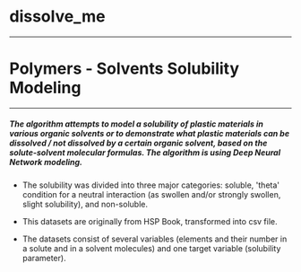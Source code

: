 # dissolve_me

 ----------------------------------
# Polymers - Solvents Solubility Modeling
 ----------------------------------
 
 #####  The algorithm attempts to model a solubility of plastic materials in various organic solvents or to demonstrate what plastic materials can be dissolved / not dissolved by a certain organic solvent, based on the solute-solvent molecular formulas. The algorithm is using Deep Neural Network modeling. 
 
 - The solubility was divided into three major categories: soluble, 'theta' condition for a neutral interaction (as swollen and/or strongly swollen, slight solubility), and non-soluble. 

 - This datasets are originally from HSP Book, transformed into csv file.

 - The datasets consist of several variables (elements and their number in a solute and in a solvent molecules) and one target variable (solubility parameter).


